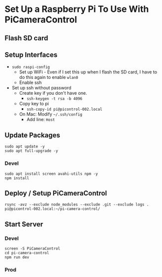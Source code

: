# Set Up a Raspberry Pi To Use With PiCameraControl

## Flash SD card

## Setup Interfaces

* `sudo raspi-config`
  * Set up WiFi - Even if I set this up when I flash the SD card, I have to do this again to enable `wlan0`
  * Enable ssh
* Set up ssh without password
  * Create key if you don't have one.
    * `ssh-keygen -t rsa -b 4096`
  * Copy key to pi
    * `ssh-copy-id pi@picontrol-002.local`
  * On Mac: Modify `~/.ssh/config`
    * Add line: `Host`

## Update Packages
```commandline
sudo apt update -y
sudo apt full-upgrade -y
```

### Devel
```commandline
sudo apt install screen avahi-utils npm -y
npm install
```

## Deploy / Setup PiCameraControl
`rsync -avz --exclude node_modules --exclude .git --exclude logs . pi@picontrol-002.local:~/pi-camera-control/`

## Start Server

### Devel
```commandline
screen -S PiCameraControl
cd pi-camera-control
npm run dev
```
### Prod